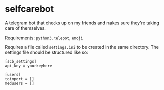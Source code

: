 # selfcarebot
A telegram bot that checks up on my friends and makes sure they're taking care of themselves.

Requirements: `python3`, `telepot`, `emoji`

Requires a file called `settings.ini` to be created in the same directory. The settings file should be structured like so:
```
[scb_settings]
api_key = yourkeyhere

[users]
toimport = []
medusers = []
```
